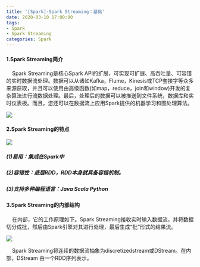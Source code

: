 ```yaml
---
title: '[Spark]-Spark Streaming：基础'
date: 2020-03-10 17:00:00
tags: 
- Spark
- Spark Streaming
categories: Spark
---
```



#### 1.Spark Streaming简介

&nbsp;&nbsp;&nbsp;&nbsp;Spark Streaming是核心Spark API的扩展，可实现可扩展、高吞吐量、可容错的实时数据流处理。数据可以从诸如Kafka，Flume，Kinesis或TCP套接字等众多来源获取，并且可以使用由高级函数(如map，reduce，join和window)开发的复杂算法进行流数据处理。最后，处理后的数据可以被推送到文件系统，数据库和实时仪表板。而且，您还可以在数据流上应用Spark提供的机器学习和图处理算法。

![](https://imgconvert.csdnimg.cn/aHR0cHM6Ly91cGxvYWQtaW1hZ2VzLmppYW5zaHUuaW8vdXBsb2FkX2ltYWdlcy80MzkxNDA3LWI5MjhiMjJjMGMwYTE1ZjEucG5n?x-oss-process=image/format,png)

#### 2.Spark Streaming的特点

![](https://imgconvert.csdnimg.cn/aHR0cHM6Ly91cGxvYWQtaW1hZ2VzLmppYW5zaHUuaW8vdXBsb2FkX2ltYWdlcy80MzkxNDA3LWMwOTgzOTE1MTg1NGY5YTQucG5n?x-oss-process=image/format,png)

##### (1)易用：集成在Spark中
##### (2)容错性：底层RDD，RDD本身就具备容错机制。
##### (3)支持多种编程语言：Java Scala Python

#### 3.Spark Streaming的内部结构
&nbsp;&nbsp;&nbsp;&nbsp;在内部，它的工作原理如下。Spark Streaming接收实时输入数据流，并将数据切分成批，然后由Spark引擎对其进行处理，最后生成“批”形式的结果流。

![](https://imgconvert.csdnimg.cn/aHR0cHM6Ly91cGxvYWQtaW1hZ2VzLmppYW5zaHUuaW8vdXBsb2FkX2ltYWdlcy80MzkxNDA3LWI3MTAxMmJmYjMwZDMyMjUucG5n?x-oss-process=image/format,png)

&nbsp;&nbsp;&nbsp;&nbsp;Spark Streaming将连续的数据流抽象为discretizedstream或DStream。在内部，DStream 由一个RDD序列表示。